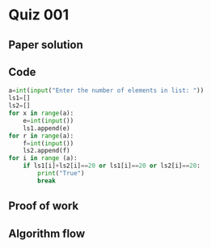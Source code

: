 # Quiz 001

## Paper solution

## Code
```.py
a=int(input("Enter the number of elements in list: "))
ls1=[]
ls2=[]
for x in range(a):
    e=int(input())
    ls1.append(e)
for r in range(a):
    f=int(input())
    ls2.append(f)
for i in range (a):
    if ls1[i]+ls2[i]==20 or ls1[i]==20 or ls2[i]==20:
        print("True")
        break
```

## Proof of work


## Algorithm flow
